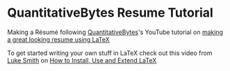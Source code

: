 # QuantitativeBytes Resume Tutorial

Making a Résumé following [QuantitativeBytes](https://www.youtube.com/c/QuantitativeBytes)'s YouTube tutorial on [making a great looking resume using LaTeX](https://www.youtube.com/watch?v=-TRcPIPkZz8)

To get started writing your own stuff in LaTeX check out this video from [Luke Smith](https://www.youtube.com/c/LukeSmithxyz) on [How to Install, Use and Extend LaTeX](https://youtu.be/NwnYHoNtfJ0)
